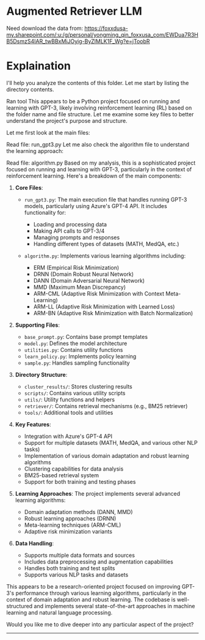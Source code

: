 # Augmented Retriever LLM


Need download the data from:
https://foxxdusa-my.sharepoint.com/:u:/g/personal/yongming_qin_foxxusa_com/EWDua7R3HB5DsmzS4IAR_twBBxMiJOyig-ByZlMLK1F_Wg?e=jToobR



# Explaination

I'll help you analyze the contents of this folder. Let me start by listing the directory contents.


Ran tool
This appears to be a Python project focused on running and learning with GPT-3, likely involving reinforcement learning (RL) based on the folder name and file structure. Let me examine some key files to better understand the project's purpose and structure.

Let me first look at the main files:


Read file: run_gpt3.py
Let me also check the algorithm file to understand the learning approach:


Read file: algorithm.py
Based on my analysis, this is a sophisticated project focused on running and learning with GPT-3, particularly in the context of reinforcement learning. Here's a breakdown of the main components:

1. **Core Files**:
   - `run_gpt3.py`: The main execution file that handles running GPT-3 models, particularly using Azure's GPT-4 API. It includes functionality for:
     - Loading and processing data
     - Making API calls to GPT-3/4
     - Managing prompts and responses
     - Handling different types of datasets (MATH, MedQA, etc.)

   - `algorithm.py`: Implements various learning algorithms including:
     - ERM (Empirical Risk Minimization)
     - DRNN (Domain Robust Neural Network)
     - DANN (Domain Adversarial Neural Network)
     - MMD (Maximum Mean Discrepancy)
     - ARM-CML (Adaptive Risk Minimization with Context Meta-Learning)
     - ARM-LL (Adaptive Risk Minimization with Learned Loss)
     - ARM-BN (Adaptive Risk Minimization with Batch Normalization)

2. **Supporting Files**:
   - `base_prompt.py`: Contains base prompt templates
   - `model.py`: Defines the model architecture
   - `utilities.py`: Contains utility functions
   - `learn_policy.py`: Implements policy learning
   - `sample.py`: Handles sampling functionality

3. **Directory Structure**:
   - `cluster_results/`: Stores clustering results
   - `scripts/`: Contains various utility scripts
   - `utils/`: Utility functions and helpers
   - `retriever/`: Contains retrieval mechanisms (e.g., BM25 retriever)
   - `tools/`: Additional tools and utilities

4. **Key Features**:
   - Integration with Azure's GPT-4 API
   - Support for multiple datasets (MATH, MedQA, and various other NLP tasks)
   - Implementation of various domain adaptation and robust learning algorithms
   - Clustering capabilities for data analysis
   - BM25-based retrieval system
   - Support for both training and testing phases

5. **Learning Approaches**:
   The project implements several advanced learning algorithms:
   - Domain adaptation methods (DANN, MMD)
   - Robust learning approaches (DRNN)
   - Meta-learning techniques (ARM-CML)
   - Adaptive risk minimization variants

6. **Data Handling**:
   - Supports multiple data formats and sources
   - Includes data preprocessing and augmentation capabilities
   - Handles both training and test splits
   - Supports various NLP tasks and datasets

This appears to be a research-oriented project focused on improving GPT-3's performance through various learning algorithms, particularly in the context of domain adaptation and robust learning. The codebase is well-structured and implements several state-of-the-art approaches in machine learning and natural language processing.

Would you like me to dive deeper into any particular aspect of the project?

----

